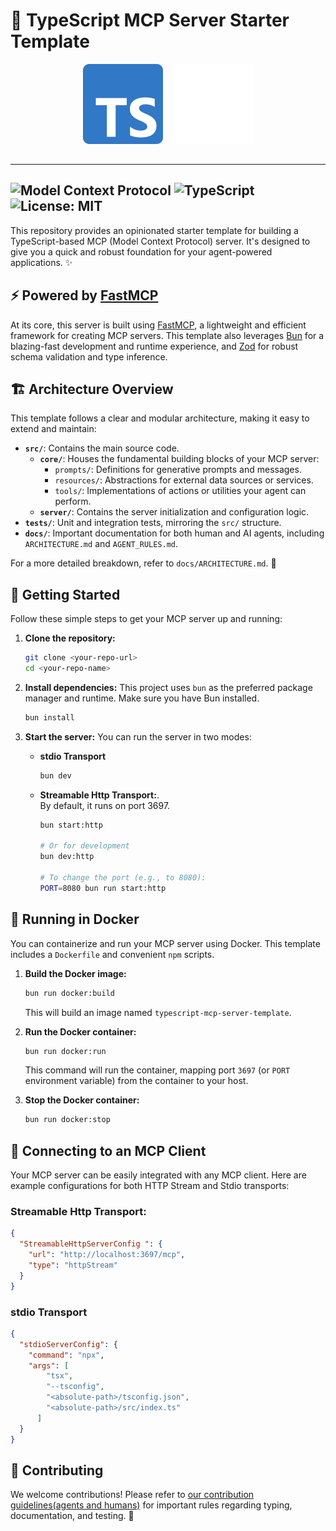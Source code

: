 # 🚀 TypeScript MCP Server Starter Template

<div style="display: flex; align-items: center; margin-bottom: 2rem; gap: 1rem; justify-content: center;">
  <img src="readme-logos/typescript.svg" width="128" height="128" alt="TypeScript Logo" />
  <img src="readme-logos/model-context-protocol.svg" width="128" height="128" alt="Model Context Protocol Logo" />
</div>

---
![Model Context Protocol](https://img.shields.io/badge/Model%20Context%20Protocol-Server-blueviolet)
![TypeScript](https://img.shields.io/badge/TypeScript-5.0+-3178C6)
![License: MIT](https://img.shields.io/badge/License-MIT-blue.svg)
---

This repository provides an opinionated starter template for building a TypeScript-based MCP (Model Context Protocol) server. It's designed to give you a quick and robust foundation for your agent-powered applications. ✨

## ⚡ Powered by [FastMCP](https://github.com/punkpeye/fastmcp)

At its core, this server is built using [FastMCP](https://github.com/punkpeye/fastmcp), a lightweight and efficient framework for creating MCP servers. This template also leverages [Bun](https://bun.sh/) for a blazing-fast development and runtime experience, and [Zod](https://zod.dev/) for robust schema validation and type inference. 

## 🏗️ Architecture Overview

This template follows a clear and modular architecture, making it easy to extend and maintain:

-   **`src/`**: Contains the main source code.
    -   **`core/`**: Houses the fundamental building blocks of your MCP server:
        -   `prompts/`: Definitions for generative prompts and messages.
        -   `resources/`: Abstractions for external data sources or services.
        -   `tools/`: Implementations of actions or utilities your agent can perform.
    -   **`server/`**: Contains the server initialization and configuration logic.
-   **`tests/`**: Unit and integration tests, mirroring the `src/` structure.
-   **`docs/`**: Important documentation for both human and AI agents, including `ARCHITECTURE.md` and `AGENT_RULES.md`.

For a more detailed breakdown, refer to `docs/ARCHITECTURE.md`. 📖

## 🏁 Getting Started

Follow these simple steps to get your MCP server up and running:

1.  **Clone the repository:**
    ```bash
    git clone <your-repo-url>
    cd <your-repo-name>
    ```

2.  **Install dependencies:**
    This project uses `bun` as the preferred package manager and runtime. Make sure you have Bun installed.
    ```bash
    bun install
    ```

3.  **Start the server:**
    You can run the server in two modes:

    -   **stdio Transport**
        ```bash
        bun dev
        ```

    -   **Streamable Http Transport:**. <br> By default, it runs on port 3697.
        ```bash
        bun start:http

        # Or for development 
        bun dev:http
        
        # To change the port (e.g., to 8080):
        PORT=8080 bun run start:http
        ```


## 🐳 Running in Docker

You can containerize and run your MCP server using Docker. This template includes a `Dockerfile` and convenient `npm` scripts.

1.  **Build the Docker image:**
    ```bash
    bun run docker:build
    ```
    This will build an image named `typescript-mcp-server-template`.

2.  **Run the Docker container:**
    ```bash
    bun run docker:run
    ```
    This command will run the container, mapping port `3697` (or `PORT` environment variable) from the container to your host.

3.  **Stop the Docker container:**
    ```bash
    bun run docker:stop
    ```

## 🔌 Connecting to an MCP Client

Your MCP server can be easily integrated with any MCP client. Here are example configurations for both HTTP Stream and Stdio transports:

### **Streamable Http Transport:**

```json
{
  "StreamableHttpServerConfig ": {
    "url": "http://localhost:3697/mcp",
    "type": "httpStream"
  }
}
```

### **stdio Transport**

```json
{
  "stdioServerConfig": {
    "command": "npx",
    "args": [
        "tsx",
        "--tsconfig",
        "<absolute-path>/tsconfig.json",
        "<absolute-path>/src/index.ts"
      ]
  }
}
```


## 📝 Contributing

We welcome contributions! Please refer to [our contribution guidelines(agents and humans)](docs/AGENT_RULES.md) for important rules regarding typing, documentation, and testing. 🤝
